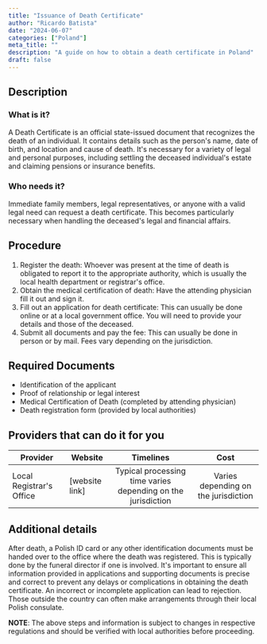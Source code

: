```yaml
---
title: "Issuance of Death Certificate"
author: "Ricardo Batista"
date: "2024-06-07"
categories: ["Poland"]
meta_title: ""
description: "A guide on how to obtain a death certificate in Poland"
draft: false
---
```


## Description
### What is it?
A Death Certificate is an official state-issued document that recognizes the death of an individual. It contains details such as the person's name, date of birth, and location and cause of death. It's necessary for a variety of legal and personal purposes, including settling the deceased individual's estate and claiming pensions or insurance benefits.

### Who needs it?
Immediate family members, legal representatives, or anyone with a valid legal need can request a death certificate. This becomes particularly necessary when handling the deceased's legal and financial affairs.

## Procedure
1. Register the death: Whoever was present at the time of death is obligated to report it to the appropriate authority, which is usually the local health department or registrar's office.
2. Obtain the medical certification of death: Have the attending physician fill it out and sign it.
3. Fill out an application for death certificate: This can usually be done online or at a local government office. You will need to provide your details and those of the deceased.
4. Submit all documents and pay the fee: This can usually be done in person or by mail. Fees vary depending on the jurisdiction.

## Required Documents
- Identification of the applicant
- Proof of relationship or legal interest
- Medical Certification of Death (completed by attending physician)
- Death registration form (provided by local authorities)

## Providers that can do it for you

| Provider        |     Website     |     Timelines    |       Cost      |
| --------------- | --------------- |  :-------------: | :-------------: |
| Local Registrar's Office      |  [website link] |      Typical processing time varies depending on the jurisdiction      |        Varies depending on the jurisdiction       |

## Additional details
After death, a Polish ID card or any other identification documents must be handed over to the office where the death was registered. This is typically done by the funeral director if one is involved. It's important to ensure all information provided in applications and supporting documents is precise and correct to prevent any delays or complications in obtaining the death certificate. An incorrect or incomplete application can lead to rejection. Those outside the country can often make arrangements through their local Polish consulate.

**NOTE**: The above steps and information is subject to changes in respective regulations and should be verified with local authorities before proceeding.